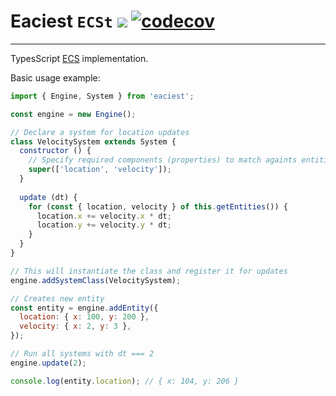 # Eaciest `ECSt` ![](https://github.com/Badrpas/eaciest/workflows/Tests/badge.svg) [![codecov](https://codecov.io/gh/Badrpas/eaciest/branch/master/graph/badge.svg)](https://codecov.io/gh/Badrpas/eaciest)
---
TypesScript [ECS](https://en.wikipedia.org/wiki/Entity_component_system) implementation.

Basic usage example:
```js
import { Engine, System } from 'eaciest';

const engine = new Engine();

// Declare a system for location updates
class VelocitySystem extends System {
  constructor () {
    // Specify required components (properties) to match againts entities
    super(['location', 'velocity']);
  }
  
  update (dt) {
    for (const { location, velocity } of this.getEntities()) {
      location.x += velocity.x * dt;
      location.y += velocity.y * dt;
    }
  }
}

// This will instantiate the class and register it for updates
engine.addSystemClass(VelocitySystem);

// Creates new entity
const entity = engine.addEntity({ 
  location: { x: 100, y: 200 },
  velocity: { x: 2, y: 3 },
});

// Run all systems with dt === 2
engine.update(2);

console.log(entity.location); // { x: 104, y: 206 }

```
